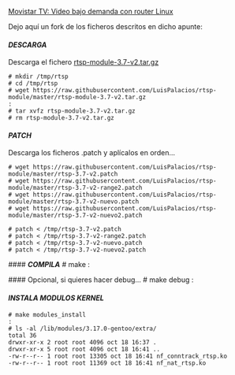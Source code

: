 

[Movistar TV: Video bajo demanda con router Linux](http://www.luispa.com/?p=378)


Dejo aquí un fork de los ficheros descritos en dicho apunte: 


#### ___DESCARGA___

Descarga el fichero [rtsp-module-3.7-v2.tar.gz](https://raw.githubusercontent.com/LuisPalacios/rtsp-module/master/rtsp-module-3.7-v2.tar.gz)
    
    # mkdir /tmp/rtsp
    # cd /tmp/rtsp
    # wget https://raw.githubusercontent.com/LuisPalacios/rtsp-module/master/rtsp-module-3.7-v2.tar.gz
    : 
    # tar xvfz rtsp-module-3.7-v2.tar.gz
    # rm rtsp-module-3.7-v2.tar.gz

#### ___PATCH___ 

Descarga los ficheros .patch y aplícalos en orden... 

    # wget https://raw.githubusercontent.com/LuisPalacios/rtsp-module/master/rtsp-3.7-v2.patch
    # wget https://raw.githubusercontent.com/LuisPalacios/rtsp-module/master/rtsp-3.7-v2-range2.patch
    # wget https://raw.githubusercontent.com/LuisPalacios/rtsp-module/master/rtsp-3.7-v2-nuevo.patch
    # wget https://raw.githubusercontent.com/LuisPalacios/rtsp-module/master/rtsp-3.7-v2-nuevo2.patch

    # patch < /tmp/rtsp-3.7-v2.patch
    # patch < /tmp/rtsp-3.7-v2-range2.patch
    # patch < /tmp/rtsp-3.7-v2-nuevo.patch
    # patch < /tmp/rtsp-3.7-v2-nuevo2.patch


#### ___COMPILA___
    # make
    :

#### Opcional, si quieres hacer debug... 
    # make debug
    :

#### ___INSTALA MODULOS KERNEL___
    # make modules_install
    :
    # ls -al /lib/modules/3.17.0-gentoo/extra/
    total 36
    drwxr-xr-x 2 root root 4096 oct 18 16:37 .
    drwxr-xr-x 5 root root 4096 oct 18 16:41 ..
    -rw-r--r-- 1 root root 13305 oct 18 16:41 nf_conntrack_rtsp.ko
    -rw-r--r-- 1 root root 11369 oct 18 16:41 nf_nat_rtsp.ko
 
 
 
 
